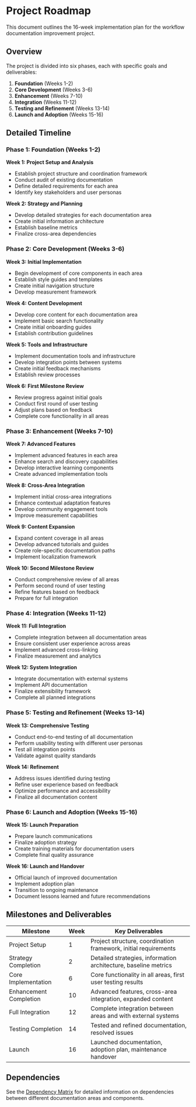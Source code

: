 # Project Roadmap

This document outlines the 16-week implementation plan for the workflow documentation improvement project.

## Overview

The project is divided into six phases, each with specific goals and deliverables:

1. **Foundation** (Weeks 1-2)
2. **Core Development** (Weeks 3-6)
3. **Enhancement** (Weeks 7-10)
4. **Integration** (Weeks 11-12)
5. **Testing and Refinement** (Weeks 13-14)
6. **Launch and Adoption** (Weeks 15-16)

## Detailed Timeline

### Phase 1: Foundation (Weeks 1-2)

**Week 1: Project Setup and Analysis**
- Establish project structure and coordination framework
- Conduct audit of existing documentation
- Define detailed requirements for each area
- Identify key stakeholders and user personas

**Week 2: Strategy and Planning**
- Develop detailed strategies for each documentation area
- Create initial information architecture
- Establish baseline metrics
- Finalize cross-area dependencies

### Phase 2: Core Development (Weeks 3-6)

**Week 3: Initial Implementation**
- Begin development of core components in each area
- Establish style guides and templates
- Create initial navigation structure
- Develop measurement framework

**Week 4: Content Development**
- Develop core content for each documentation area
- Implement basic search functionality
- Create initial onboarding guides
- Establish contribution guidelines

**Week 5: Tools and Infrastructure**
- Implement documentation tools and infrastructure
- Develop integration points between systems
- Create initial feedback mechanisms
- Establish review processes

**Week 6: First Milestone Review**
- Review progress against initial goals
- Conduct first round of user testing
- Adjust plans based on feedback
- Complete core functionality in all areas

### Phase 3: Enhancement (Weeks 7-10)

**Week 7: Advanced Features**
- Implement advanced features in each area
- Enhance search and discovery capabilities
- Develop interactive learning components
- Create advanced implementation tools

**Week 8: Cross-Area Integration**
- Implement initial cross-area integrations
- Enhance contextual adaptation features
- Develop community engagement tools
- Improve measurement capabilities

**Week 9: Content Expansion**
- Expand content coverage in all areas
- Develop advanced tutorials and guides
- Create role-specific documentation paths
- Implement localization framework

**Week 10: Second Milestone Review**
- Conduct comprehensive review of all areas
- Perform second round of user testing
- Refine features based on feedback
- Prepare for full integration

### Phase 4: Integration (Weeks 11-12)

**Week 11: Full Integration**
- Complete integration between all documentation areas
- Ensure consistent user experience across areas
- Implement advanced cross-linking
- Finalize measurement and analytics

**Week 12: System Integration**
- Integrate documentation with external systems
- Implement API documentation
- Finalize extensibility framework
- Complete all planned integrations

### Phase 5: Testing and Refinement (Weeks 13-14)

**Week 13: Comprehensive Testing**
- Conduct end-to-end testing of all documentation
- Perform usability testing with different user personas
- Test all integration points
- Validate against quality standards

**Week 14: Refinement**
- Address issues identified during testing
- Refine user experience based on feedback
- Optimize performance and accessibility
- Finalize all documentation content

### Phase 6: Launch and Adoption (Weeks 15-16)

**Week 15: Launch Preparation**
- Prepare launch communications
- Finalize adoption strategy
- Create training materials for documentation users
- Complete final quality assurance

**Week 16: Launch and Handover**
- Official launch of improved documentation
- Implement adoption plan
- Transition to ongoing maintenance
- Document lessons learned and future recommendations

## Milestones and Deliverables

| Milestone | Week | Key Deliverables |
|-----------|------|------------------|
| Project Setup | 1 | Project structure, coordination framework, initial requirements |
| Strategy Completion | 2 | Detailed strategies, information architecture, baseline metrics |
| Core Implementation | 6 | Core functionality in all areas, first user testing results |
| Enhancement Completion | 10 | Advanced features, cross-area integration, expanded content |
| Full Integration | 12 | Complete integration between areas and with external systems |
| Testing Completion | 14 | Tested and refined documentation, resolved issues |
| Launch | 16 | Launched documentation, adoption plan, maintenance handover |

## Dependencies

See the [Dependency Matrix](dependency-matrix.md) for detailed information on dependencies between different documentation areas and components.

